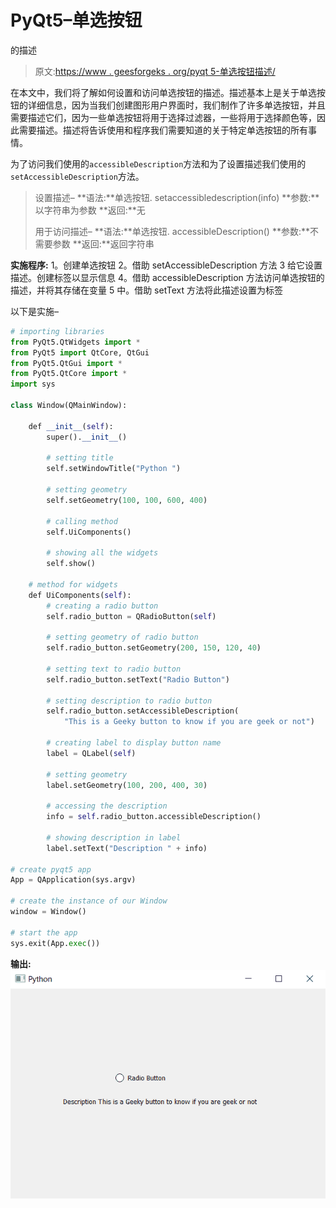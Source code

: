 # PyQt5–单选按钮

的描述

> 原文:[https://www . geesforgeks . org/pyqt 5-单选按钮描述/](https://www.geeksforgeeks.org/pyqt5-description-of-radio-button/)

在本文中，我们将了解如何设置和访问单选按钮的描述。描述基本上是关于单选按钮的详细信息，因为当我们创建图形用户界面时，我们制作了许多单选按钮，并且需要描述它们，因为一些单选按钮将用于选择过滤器，一些将用于选择颜色等，因此需要描述。描述将告诉使用和程序我们需要知道的关于特定单选按钮的所有事情。

为了访问我们使用的`accessibleDescription`方法和为了设置描述我们使用的`setAccessibleDescription`方法。

> 设置描述–
> **语法:**单选按钮. setaccessibledescription(info)
> **参数:**以字符串为参数
> **返回:**无
> 
> 用于访问描述–
> **语法:**单选按钮. accessibleDescription()
> **参数:**不需要参数
> **返回:**返回字符串

**实施程序:**
1。创建单选按钮
2。借助 setAccessibleDescription 方法
3 给它设置描述。创建标签以显示信息
4。借助 accessibleDescription 方法访问单选按钮的描述，并将其存储在变量
5 中。借助 setText 方法将此描述设置为标签

以下是实施–

```py
# importing libraries
from PyQt5.QtWidgets import * 
from PyQt5 import QtCore, QtGui
from PyQt5.QtGui import * 
from PyQt5.QtCore import * 
import sys

class Window(QMainWindow):

    def __init__(self):
        super().__init__()

        # setting title
        self.setWindowTitle("Python ")

        # setting geometry
        self.setGeometry(100, 100, 600, 400)

        # calling method
        self.UiComponents()

        # showing all the widgets
        self.show()

    # method for widgets
    def UiComponents(self):
        # creating a radio button
        self.radio_button = QRadioButton(self)

        # setting geometry of radio button
        self.radio_button.setGeometry(200, 150, 120, 40)

        # setting text to radio button
        self.radio_button.setText("Radio Button")

        # setting description to radio button
        self.radio_button.setAccessibleDescription(
            "This is a Geeky button to know if you are geek or not")

        # creating label to display button name
        label = QLabel(self)

        # setting geometry
        label.setGeometry(100, 200, 400, 30)

        # accessing the description
        info = self.radio_button.accessibleDescription()

        # showing description in label
        label.setText("Description " + info)

# create pyqt5 app
App = QApplication(sys.argv)

# create the instance of our Window
window = Window()

# start the app
sys.exit(App.exec())
```

**输出:**
![](img/5f99e41ba4c18ae58cf20d09851494a0.png)